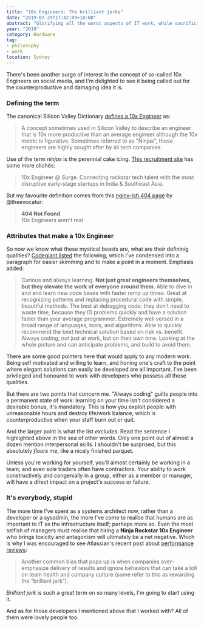 ```yaml
---
title: "10x Engineers: The brilliant jerks"
date: "2019-07-29T17:42:09+10:00"
abstract: "Glorifying all the worst aspects of IT work, while sacrificing what’s important."
year: "2019"
category: Hardware
tag:
- philosophy
- work
location: Sydney
---
```

There's been another surge of interest in the concept of so-called 10x Engineers on social media, and I'm delighted to see it being called out for the counterproductive and damaging idea it is.

### Defining the term

The canonical Silicon Valley Dictionary [defines a 10x Engineer](http://svdictionary.com/words/10x-engineer) as:

> A concept sometimes used in Silicon Valley to describe an engineer that is 10x more productive than an average engineer although the 10x metric is figurative. Sometimes referred to as "Ninjas", these engineers are highly sought after by all tech companies. 

Use of the term *ninjas* is the perennial cake icing. [This recruitment site](https://www.surgeahead.com/10x/) has some more clichés:

> 10x Engineer @ Surge. Connecting rockstar tech talent with the most disruptive early-stage startups in India & Southeast Asia.

But my favourite definition comes from this [nginx-ish 404 page](https://10x.engineer) by @theevocatur:

> **404 Not Found**   
> 10x Engineers aren't real


### Attributes that make a 10x Engineer

So now we know what these mystical beasts are, what are their defininig qualities? [Codegiant listed](https://blog.codegiant.io/how-to-become-a-10x-engineer-492fa3f57101) the following, which I've condensed into a paragraph for easier skimming and to make a point in a moment. Emphasis added:

> Curious and always learning. **Not just great engineers themselves, but they elevate the work of everyone around them**. Able to dive in and and learn new code bases with faster ramp up times. Great at recognizing patterns and replacing procedural code with simple, beautiful methods. The best at debugging code; they don’t need to waste time, because they ID problems quickly and have a solution faster than your average programmer.  Extremely well versed in a broad range of languages, tools, and algorithms. Able to quickly recommend the best technical solution based on risk vs. benefit. Always coding; not just at work, but on their own time. Looking at the whole picture and can anticipate problems, and build to avoid them.

There are some good pointers here that would apply to any modern work. Being self motivated and willing to learn, and honing one's craft to the point where elegant solutions can easily be developed are all important. I've been privileged and honoured to work with developers who possess all those qualities.

But there are two points that concern me. "Always coding" guilts people into a permanent state of work: learning on your time isn't considered a desirable bonus, it's mandatory. This is how you exploit people with unreasonable hours and destroy life/work balance, which is counterproductive when your staff burn out or quit.

And the larger point is what the list *excludes*. Read the sentence I highlighted above in the sea of other words. Only one point out of almost a dozen mention interpersonal skills. I shouldn't be surprised, but this absolutely *floors* me, like a nicely finished parquet.

Unless you're working for yourself, you'll almost certainly be working in a team; and even sole traders often have contractors. Your ability to work constructively and congenially in a group, either as a member or manager, will have a *direct* impact on a project's success or failure.


### It's everybody, stupid

The more time I've spent as a systems architect now, rather than a developer or a sysadmin, the more I've come to realise that humans are as important to IT as the infrastructure itself; perhaps more so. Even the most selfish of managers must realise that hiring a **Ninja Rockstar 10x Engineer** who brings toxicity and antagonism will ultimately be a net negative. Which is why I was encouraged to see Atlassian's recent post about [performance reviews](https://www.atlassian.com/blog/hr-teams/our-performance-reviews-framework)\:

> Another common bias that pops up is when companies over-emphasize delivery of results and ignore behaviors that can take a toll on team health and company culture (some refer to this as rewarding the “brilliant jerk”).

*Brilliant jerk* is such a great term on so many levels, I'm going to start using it.

And as for those developers I mentioned above that I worked with? All of them were lovely people too.

